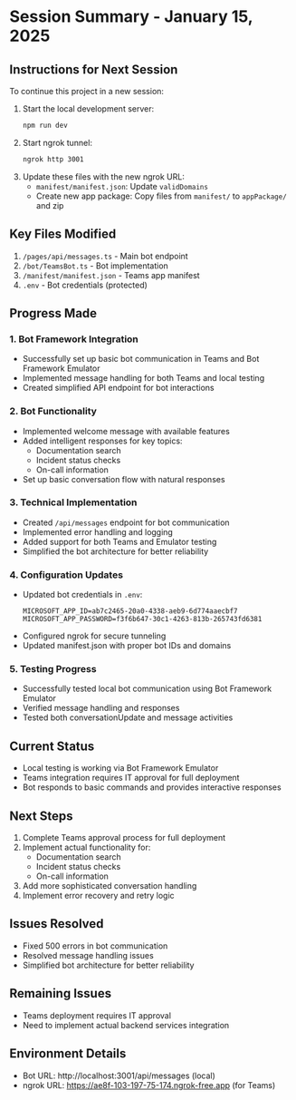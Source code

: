 # Session Summary - January 15, 2025

## Instructions for Next Session
To continue this project in a new session:
1. Start the local development server:
   ```bash
   npm run dev
   ```
2. Start ngrok tunnel:
   ```bash
   ngrok http 3001
   ```
3. Update these files with the new ngrok URL:
   - `manifest/manifest.json`: Update `validDomains`
   - Create new app package: Copy files from `manifest/` to `appPackage/` and zip

## Key Files Modified
1. `/pages/api/messages.ts` - Main bot endpoint
2. `/bot/TeamsBot.ts` - Bot implementation
3. `/manifest/manifest.json` - Teams app manifest
4. `.env` - Bot credentials (protected)

## Progress Made

### 1. Bot Framework Integration
- Successfully set up basic bot communication in Teams and Bot Framework Emulator
- Implemented message handling for both Teams and local testing
- Created simplified API endpoint for bot interactions

### 2. Bot Functionality
- Implemented welcome message with available features
- Added intelligent responses for key topics:
  - Documentation search
  - Incident status checks
  - On-call information
- Set up basic conversation flow with natural responses

### 3. Technical Implementation
- Created `/api/messages` endpoint for bot communication
- Implemented error handling and logging
- Added support for both Teams and Emulator testing
- Simplified the bot architecture for better reliability

### 4. Configuration Updates
- Updated bot credentials in `.env`:
  ```
  MICROSOFT_APP_ID=ab7c2465-20a0-4338-aeb9-6d774aaecbf7
  MICROSOFT_APP_PASSWORD=f3f6b647-30c1-4263-813b-265743fd6381
  ```
- Configured ngrok for secure tunneling
- Updated manifest.json with proper bot IDs and domains

### 5. Testing Progress
- Successfully tested local bot communication using Bot Framework Emulator
- Verified message handling and responses
- Tested both conversationUpdate and message activities

## Current Status
- Local testing is working via Bot Framework Emulator
- Teams integration requires IT approval for full deployment
- Bot responds to basic commands and provides interactive responses

## Next Steps
1. Complete Teams approval process for full deployment
2. Implement actual functionality for:
   - Documentation search
   - Incident status checks
   - On-call information
3. Add more sophisticated conversation handling
4. Implement error recovery and retry logic

## Issues Resolved
- Fixed 500 errors in bot communication
- Resolved message handling issues
- Simplified bot architecture for better reliability

## Remaining Issues
- Teams deployment requires IT approval
- Need to implement actual backend services integration

## Environment Details
- Bot URL: http://localhost:3001/api/messages (local)
- ngrok URL: https://ae8f-103-197-75-174.ngrok-free.app (for Teams)
